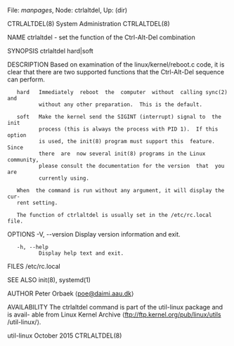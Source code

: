 File: *manpages*,  Node: ctrlaltdel,  Up: (dir)

CTRLALTDEL(8)                System Administration               CTRLALTDEL(8)



NAME
       ctrlaltdel - set the function of the Ctrl-Alt-Del combination

SYNOPSIS
       ctrlaltdel hard|soft

DESCRIPTION
       Based  on  examination  of  the linux/kernel/reboot.c code, it is clear
       that there are two supported functions that the  Ctrl-Alt-Del  sequence
       can perform.

       hard   Immediately  reboot  the  computer  without  calling sync(2) and
              without any other preparation.  This is the default.

       soft   Make the kernel send the SIGINT (interrupt) signal to  the  init
              process (this is always the process with PID 1).  If this option
              is used, the init(8) program must support this  feature.   Since
              there  are  now several init(8) programs in the Linux community,
              please consult the documentation for the version  that  you  are
              currently using.

       When  the command is run without any argument, it will display the cur-
       rent setting.

       The function of ctrlaltdel is usually set in the /etc/rc.local file.

OPTIONS
       -V, --version
              Display version information and exit.

       -h, --help
              Display help text and exit.

FILES
       /etc/rc.local

SEE ALSO
       init(8), systemd(1)

AUTHOR
       Peter Orbaek ⟨poe@daimi.aau.dk⟩

AVAILABILITY
       The ctrlaltdel command is part of the util-linux package and is  avail-
       able  from  Linux  Kernel Archive ⟨ftp://ftp.kernel.org/pub/linux/utils
       /util-linux/⟩.



util-linux                       October 2015                    CTRLALTDEL(8)
